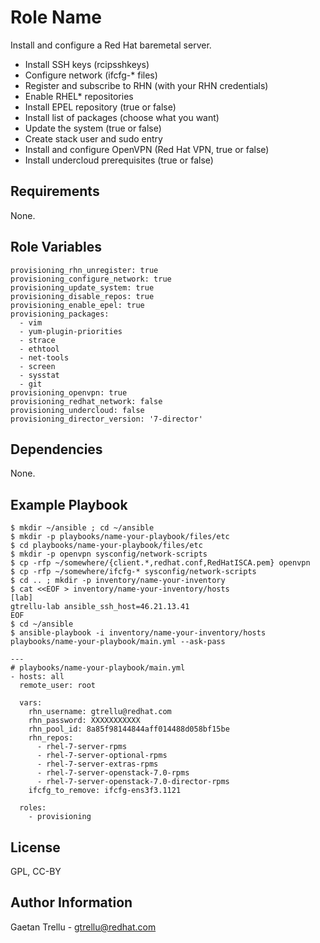 Role Name
=========
Install and configure a Red Hat baremetal server.

- Install SSH keys (rcipsshkeys)
- Configure network (ifcfg-* files)
- Register and subscribe to RHN (with your RHN credentials)
- Enable RHEL* repositories
- Install EPEL repository (true or false)
- Install list of packages (choose what you want)
- Update the system (true or false)
- Create stack user and sudo entry
- Install and configure OpenVPN (Red Hat VPN, true or false)
- Install undercloud prerequisites (true or false)


Requirements
------------
None.

Role Variables
--------------
```
provisioning_rhn_unregister: true
provisioning_configure_network: true
provisioning_update_system: true
provisioning_disable_repos: true
provisioning_enable_epel: true
provisioning_packages:
  - vim
  - yum-plugin-priorities
  - strace
  - ethtool
  - net-tools
  - screen
  - sysstat
  - git
provisioning_openvpn: true
provisioning_redhat_network: false
provisioning_undercloud: false
provisioning_director_version: '7-director'
```

Dependencies
------------
None.

Example Playbook
----------------
```
$ mkdir ~/ansible ; cd ~/ansible
$ mkdir -p playbooks/name-your-playbook/files/etc
$ cd playbooks/name-your-playbook/files/etc
$ mkdir -p openvpn sysconfig/network-scripts
$ cp -rfp ~/somewhere/{client.*,redhat.conf,RedHatISCA.pem} openvpn
$ cp -rfp ~/somewhere/ifcfg-* sysconfig/network-scripts
$ cd .. ; mkdir -p inventory/name-your-inventory
$ cat <<EOF > inventory/name-your-inventory/hosts 
[lab]
gtrellu-lab ansible_ssh_host=46.21.13.41
EOF
$ cd ~/ansible
$ ansible-playbook -i inventory/name-your-inventory/hosts playbooks/name-your-playbook/main.yml --ask-pass
```

```
---
# playbooks/name-your-playbook/main.yml
- hosts: all
  remote_user: root

  vars:
    rhn_username: gtrellu@redhat.com
    rhn_password: XXXXXXXXXXX
    rhn_pool_id: 8a85f98144844aff014488d058bf15be
    rhn_repos:
      - rhel-7-server-rpms
      - rhel-7-server-optional-rpms
      - rhel-7-server-extras-rpms
      - rhel-7-server-openstack-7.0-rpms
      - rhel-7-server-openstack-7.0-director-rpms
    ifcfg_to_remove: ifcfg-ens3f3.1121

  roles:
    - provisioning
```

License
-------
GPL, CC-BY

Author Information
------------------
Gaetan Trellu - gtrellu@redhat.com
